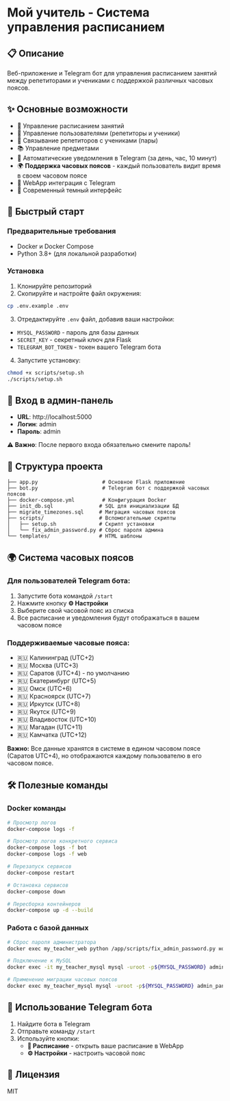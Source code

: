 # Мой учитель - Система управления расписанием

## 📋 Описание
Веб-приложение и Telegram бот для управления расписанием занятий между репетиторами и учениками с поддержкой различных часовых поясов.

## ✨ Основные возможности

- 📅 Управление расписанием занятий
- 👥 Управление пользователями (репетиторы и ученики)
- 🔗 Связывание репетиторов с учениками (пары)
- 📚 Управление предметами
- 🔔 Автоматические уведомления в Telegram (за день, час, 10 минут)
- 🌍 **Поддержка часовых поясов** - каждый пользователь видит время в своем часовом поясе
- 📱 WebApp интеграция с Telegram
- 🎨 Современный темный интерфейс

## 🚀 Быстрый старт

### Предварительные требования
- Docker и Docker Compose
- Python 3.8+ (для локальной разработки)

### Установка

1. Клонируйте репозиторий
2. Скопируйте и настройте файл окружения:
```bash
cp .env.example .env
```

3. Отредактируйте `.env` файл, добавив ваши настройки:
- `MYSQL_PASSWORD` - пароль для базы данных
- `SECRET_KEY` - секретный ключ для Flask
- `TELEGRAM_BOT_TOKEN` - токен вашего Telegram бота

4. Запустите установку:
```bash
chmod +x scripts/setup.sh
./scripts/setup.sh
```

## 🔐 Вход в админ-панель

- **URL**: http://localhost:5000
- **Логин**: admin
- **Пароль**: admin

⚠️ **Важно**: После первого входа обязательно смените пароль!

## 📁 Структура проекта

```
├── app.py                     # Основное Flask приложение
├── bot.py                     # Telegram бот с поддержкой часовых поясов
├── docker-compose.yml         # Конфигурация Docker
├── init_db.sql               # SQL для инициализации БД
├── migrate_timezones.sql     # Миграция часовых поясов
├── scripts/                  # Вспомогательные скрипты
│   ├── setup.sh              # Скрипт установки
│   └── fix_admin_password.py # Сброс пароля админа
└── templates/                # HTML шаблоны
```

## 🌍 Система часовых поясов

### Для пользователей Telegram бота:

1. Запустите бота командой `/start`
2. Нажмите кнопку **⚙️ Настройки**
3. Выберите свой часовой пояс из списка
4. Все расписание и уведомления будут отображаться в вашем часовом поясе

### Поддерживаемые часовые пояса:

- 🇷🇺 Калининград (UTC+2)
- 🇷🇺 Москва (UTC+3)
- 🇷🇺 Саратов (UTC+4) - по умолчанию
- 🇷🇺 Екатеринбург (UTC+5)
- 🇷🇺 Омск (UTC+6)
- 🇷🇺 Красноярск (UTC+7)
- 🇷🇺 Иркутск (UTC+8)
- 🇷🇺 Якутск (UTC+9)
- 🇷🇺 Владивосток (UTC+10)
- 🇷🇺 Магадан (UTC+11)
- 🇷🇺 Камчатка (UTC+12)

**Важно:** Все данные хранятся в системе в едином часовом поясе (Саратов UTC+4), но отображаются каждому пользователю в его часовом поясе.

## 🛠 Полезные команды

### Docker команды
```bash
# Просмотр логов
docker-compose logs -f

# Просмотр логов конкретного сервиса
docker-compose logs -f bot
docker-compose logs -f web

# Перезапуск сервисов
docker-compose restart

# Остановка сервисов
docker-compose down

# Пересборка контейнеров
docker-compose up -d --build
```

### Работа с базой данных
```bash
# Сброс пароля администратора
docker exec my_teacher_web python /app/scripts/fix_admin_password.py новый_пароль

# Подключение к MySQL
docker exec -it my_teacher_mysql mysql -uroot -p${MYSQL_PASSWORD} admin_panel

# Применение миграции часовых поясов
docker exec my_teacher_mysql mysql -uroot -p${MYSQL_PASSWORD} admin_panel < migrate_timezones.sql
```

## 🤖 Использование Telegram бота

1. Найдите бота в Telegram
2. Отправьте команду `/start`
3. Используйте кнопки:
   - **📅 Расписание** - открыть ваше расписание в WebApp
   - **⚙️ Настройки** - настроить часовой пояс

## 📝 Лицензия
MIT